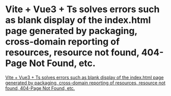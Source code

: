 # Vite + Vue3 + Ts solves errors such as blank display of the index.html page generated by packaging, cross-domain reporting of resources, resource not found, 404-Page Not Found, etc.
[Vite + Vue3 + Ts solves errors such as blank display of the index.html page generated by packaging, cross-domain reporting of resources, resource not found, 404-Page Not Found, etc.](https://aiwithcloud.com/2022/09/16/vite__vue3__ts_solves_errors_such_as_blank_display_of_the_index-html_page_generated_by_packaging_cross_domain_reporting_of_resources_resource_not_found_404_page_not_found_etc/)